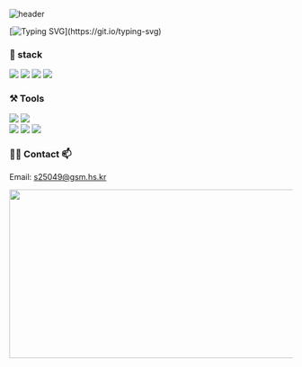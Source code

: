 <!--
**hyooeunn/hyooeunn** is a ✨ _special_ ✨ repository because its `README.md` (this file) appears on your GitHub profile.

Here are some ideas to get you started:

- 🔭 I’m currently working on ...
- 🌱 I’m currently learning ...
- 👯 I’m looking to collaborate on ...
- 🤔 I’m looking for help with ...
- 💬 Ask me about ...
- 📫 How to reach me: ...
- 😄 Pronouns: ...
- ⚡ Fun fact: ...
-->

<div style="text-align: left;">

![header](https://capsule-render.vercel.app/api?type=blur&color=auto&height=300&section=header&text=HYOEUN&fontSize=90&desc=Front-end%20major&descAlignY=65)

[![Typing SVG](https://readme-typing-svg.demolab.com?font=pretendard&pause=1000&color=F7EAEB&background=C1FF4000&center=true&vCenter=true&width=435&lines=%EB%A7%A4%EC%9D%BC+%ED%95%9C+%EC%A4%84%EC%94%A9+%EC%84%B1%EC%9E%A5%ED%95%98%EB%8A%94+%ED%94%84%EB%A1%A0%ED%8A%B8%EC%97%94%EB%93%9C+%EC%A0%84%EA%B3%B5%EC%9E%90%EC%9E%85%EB%8B%88%EB%8B%A4!)](https://git.io/typing-svg)

### 🏅 stack
<img src="https://img.shields.io/badge/html-A79277?style=for-the-badge&logo=html5&logoColor=white">
<img src="https://img.shields.io/badge/css-D1BB9E?style=for-the-badge&logo=css&logoColor=white">
<img src="https://img.shields.io/badge/javascript-EAD8C0?style=for-the-badge&logo=javascript&logoColor=white">
<img src="https://img.shields.io/badge/python-FFF2E1?style=for-the-badge&logo=python&logoColor=white">

<br>

### ⚒️ Tools
<img src="https://img.shields.io/badge/git-37353E?style=for-the-badge&logo=git&logoColor=white">
<img src="https://img.shields.io/badge/github-44444E?style=for-the-badge&logo=github&logoColor=white"> <br>
<img src="https://img.shields.io/badge/VSCode-715A5A?style=for-the-badge&logo=visual-studio-code&logoColor=white">
<img src="https://img.shields.io/badge/notion-e2e2e2?style=for-the-badge&logo=notion&logoColor=black">
<img src="https://img.shields.io/badge/figma-D3DAD9?style=for-the-badge&logo=figma&logoColor=white">
<br>

<!-- ### 📊 Github stats

![Top Langs](https://github-readme-stats.vercel.app/api/top-langs/?username=hyooeunn&layout=compact&cache_seconds=1)
<img src="https://github-readme-stats.vercel.app/api/top-langs/?username=hyooeunn&layout=compact"><br><br>
<img src="https://github-readme-stats.vercel.app/api?username=hyooeunn&show_icons=true">

<br> -->


### 👩‍💻 Contact 📫
Email: s25049@gsm.hs.kr <br>

<!-- <a href="https://www.instagram.com/hvxeu/">
  <img src="https://img.shields.io/badge/instagram-FF0069?style=for-the-badge&logo=instagram&logoColor=white">
</a>
<a href="https://s25049.tistory.com/">
  <img src="https://img.shields.io/badge/tistory-000000?style=for-the-badge&logo=tistory&logoColor=white">
</a> -->

<!-- <br></br> -->

<!-- 애니멀 -->

<a href="https://www.gitanimals.org/en_US?utm_medium=image&utm_source=hyooeunn&utm_content=farm">
<img
  src="https://render.gitanimals.org/farms/hyooeunn"
  width="600"
  height="300"
/>
</a>

<!-- <a href="https://www.gitanimals.org/en_US?utm_medium=image&utm_source=hyooeunn&utm_content=line">
  <img
    src="https://render.gitanimals.org/lines/hyooeunn?pet-id=750607791195790443"
    width="600"
    height="150"
  />
</a> -->
  
</div>
